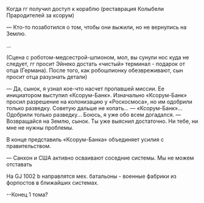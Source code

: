 
Когда гг получил доступ к кораблю (реставрация Колыбели Прародителей за ксорум)

— Кто-то позаботился о том, чтобы они выжили, но не вернулись на Землю.

...

(Сцена с роботом-медсестрой-шпионом, мол, вы сунули нос куда не следует, гг просит Эйнеко достать «чистый» терминал - подарок от отца (Германа). После того, как робошпионку обезвреживают, сын просит отца разузнать детали)

— Да, сынок, я узнал кое-что насчет пропавшей миссии. Ее инициатором выступил «Ксорум-Банк». Изначально «Ксорум-Банк» просил разрешение на колонизацию у «Роскосмоса», но им одобрили только разведку. Советую дальше не копать...
— «Ксорум-Банк»... Одобрили только разведку... Боюсь, я уже обо всем догадался.
— Возвращайся на Землю, сынок. Ты уже выяснил достаточно. Ни тебе, ни мне не нужны проблемы.


В конце представиль «Ксорум-Банка» объединяет усилия с правительством. 

— Санхон и США активно осваивают соседние системы. Мы не можем отставать

На GJ 1002 b направлятся мех. батальоны - военные фабрики из форпостов в ближайших системах.


--Конец 1 тома?

